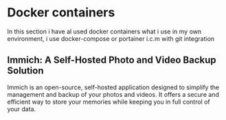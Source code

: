 # Docker containers
In this section i have al used docker containers what i use in my own environment, i use docker-compose or portainer i.c.m with git integration


## Immich: A Self-Hosted Photo and Video Backup Solution

Immich is an open-source, self-hosted application designed to simplify the management and backup of your photos and videos. It offers a secure and efficient way to store your memories while keeping you in full control of your data.

